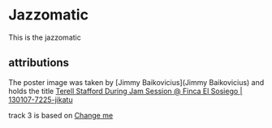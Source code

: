 # Jazzomatic #
This is the jazzomatic


## attributions ##
The poster image was taken by [Jimmy Baikovicius](Jimmy Baikovicius) and holds the title [Terell Stafford During Jam Session @ Finca El Sosiego | 130107-7225-jikatu](https://www.flickr.com/photos/jikatu/8361470181/in/photolist-dJSHLZ-dJSJAH-5qiq3b-5aye7H-crDuYS-n9sj1A-dJY8Fu-dJSvZa-jjjH6e-dJSMmM-5q9Z5P-n9rCwf-gmGVyE-5WEgS7-5mTN6F-5WEhd9-SXNPLb-3ehBdZ-zWtcw-7G6P9K-Zk1eWj-zWtj6-RHzqTC-7CBd85-e12yaP-7CBd1N-7PQpdS-5FLBnz-7CxodX-SXNN3w-bkFYz3-7wkKqk-fpmR3Y-4J84PB-5wNwD9-4J84Bv-zWub9-8kVjpx-bjhDKD-RLa6iz-bjhE8i-5WzWxV-bjhDcP-PkBuE-5WzWRZ-6zFFNx-6X7LHv-5mUnqF-5WEh31-6XbSJU)

track 3 is based on [Change me](https://taketones.com/track/charge-me)